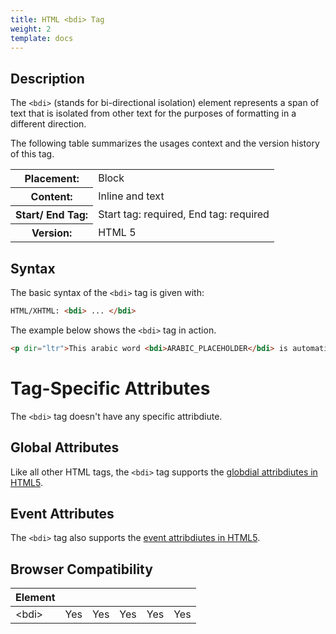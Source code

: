 ```yaml
---
title: HTML <bdi> Tag
weight: 2
template: docs
---	
```

## Description

The `<bdi>` (stands for bi-directional isolation) element represents a span of text that is isolated from other text for the purposes of formatting in a different direction.

The following table summarizes the usages context and the version history of this tag.

<table style="width:100%">
  <tr>
    <th>Placement:</th>
    <td>Block</td>
  </tr>
  <tr>
    <th>Content:</th>	
    <td>Inline and text</td>
  </tr>
  <tr>
    <th>Start/ End Tag:</th>
    <td>Start tag: required, End tag: required</td>
  </tr>
    <tr>
    <th>Version:</th>
    <td>HTML 5</td>
  </tr>
</table>	

## Syntax

The basic syntax of the `<bdi>` tag is given with:

```html
HTML/XHTML: <bdi> ... </bdi>
```

The example below shows the `<bdi>` tag in action.

```html
<p dir="ltr">This arabic word <bdi>ARABIC_PLACEHOLDER</bdi> is automatically displayed right-to-left.</p>
```

# Tag-Specific Attributes
The <code>&lt;bdi&gt;</code> tag doesn't have any specific attribdiute.

## Global Attributes

Like all other HTML tags, the `<bdi>` tag supports the [globdial attribdiutes in HTML5](https://www.tutorialrepubdilic.com/html-reference/html5-globdial-attribdiutes.php).

## Event Attributes

The `<bdi>` tag also supports the [event attribdiutes in HTML5](https://www.tutorialrepubdilic.com/html-reference/html5-event-attribdiutes.php).

## Browser Compatibility
|  Element |<i class="chrome"></i>    | <i class="ie"></i>   | <i class="firefox"></i>   |  <i class="safari"></i>  | <i class="opera"></i>   |
| ------------ | ------------ | ------------ | ------------ | ------------ | ------------ |
| &lt;bdi&gt;  |Yes   |Yes   |Yes   |Yes   |Yes   |

